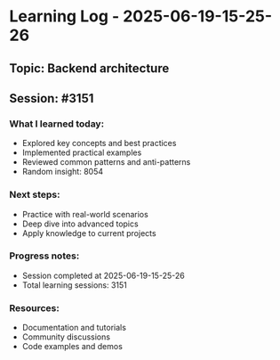 # Learning Log - 2025-06-19-15-25-26

## Topic: Backend architecture
## Session: #3151

### What I learned today:
- Explored key concepts and best practices
- Implemented practical examples  
- Reviewed common patterns and anti-patterns
- Random insight: 8054

### Next steps:
- Practice with real-world scenarios
- Deep dive into advanced topics
- Apply knowledge to current projects

### Progress notes:
- Session completed at 2025-06-19-15-25-26
- Total learning sessions: 3151

### Resources:
- Documentation and tutorials
- Community discussions
- Code examples and demos

